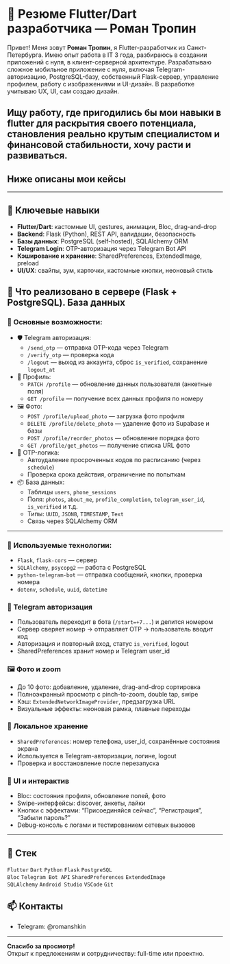 # 💼 Резюме Flutter/Dart разработчика — Роман Тропин

Привет! Меня зовут **Роман Тропин**, я Flutter-разработчик из Санкт-Петербурга. Имею опыт работа в IT 3 года, разбираюсь в создании приложений с нуля, в клиент-серверной архитектуре. Разрабатываю сложное мобильное приложение с нуля, включая Telegram-авторизацию, PostgreSQL-базу, собственный Flask-сервер, управление профилем, работу с изображениями и UI-дизайн. В разработке учитываю UX, UI, сам создаю дизайн.

## Ищу работу, где пригодились бы мои навыки в flutter для раскрытия своего потенциала, становления реально крутым специалистом и финансовой стабильности, хочу расти и развиваться.

## Ниже описаны мои кейсы
---

## 🚀 Ключевые навыки

- **Flutter/Dart**: кастомные UI, gestures, анимации, Bloc, drag-and-drop
- **Backend**: Flask (Python), REST API, валидации, безопасность
- **Базы данных**: PostgreSQL (self-hosted), SQLAlchemy ORM
- **Telegram Login**: OTP-авторизация через Telegram Bot API
- **Кэширование и хранение**: SharedPreferences, ExtendedImage, preload
- **UI/UX**: свайпы, зум, карточки, кастомные кнопки, неоновый стиль

## 🔐 Что реализовано в сервере (Flask + PostgreSQL). База данных

### 📌 Основные возможности:

- 🛡️ Telegram авторизация:
  - `/send_otp` — отправка OTP-кода через Telegram
  - `/verify_otp` — проверка кода
  - `/logout` — выход из аккаунта, сброс `is_verified`, сохранение `logout_at`
- 📱 Профиль:
  - `PATCH /profile` — обновление данных пользователя (анкетные поля)
  - `GET /profile` — получение всех данных профиля по номеру
- 🖼️ Фото:
  - `POST /profile/upload_photo` — загрузка фото профиля
  - `DELETE /profile/delete_photo` — удаление фото из Supabase и базы
  - `POST /profile/reorder_photos` — обновление порядка фото
  - `GET /profile/get_photos` — получение списка URL фото
- 🧹 OTP-логика:
  - Автоудаление просроченных кодов по расписанию (через `schedule`)
  - Проверка срока действия, ограничение по попыткам
- 📦 База данных:
  - Таблицы `users`, `phone_sessions`
  - Поля: `photos`, `about_me`, `profile_completion`, `telegram_user_id`, `is_verified` и т.д.
  - Типы: `UUID`, `JSONB`, `TIMESTAMP`, `Text`
  - Связь через SQLAlchemy ORM

---

### 🧠 Используемые технологии:

- `Flask`, `flask-cors` — сервер
- `SQLAlchemy`, `psycopg2` — работа с PostgreSQL
- `python-telegram-bot` — отправка сообщений, кнопки, проверка номера
- `dotenv`, `schedule`, `uuid`, `datetime`


### 🔐 Telegram авторизация

- Пользователь переходит в бота (`/start=+7...`) и делится номером
- Сервер сверяет номер → отправляет OTP → пользователь вводит код
- Авторизация и повторный вход, статус `is_verified`, logout
- SharedPreferences хранит номер и Telegram user_id

### 🖼 Фото и zoom

- До 10 фото: добавление, удаление, drag-and-drop сортировка
- Полноэкранный просмотр с pinch-to-zoom, double tap, swipe
- Кэш: `ExtendedNetworkImageProvider`, предзагрузка URL
- Визуальные эффекты: неоновая рамка, плавные переходы

### 💾 Локальное хранение

- `SharedPreferences`: номер телефона, user_id, сохранённые состояния экрана
- Используется в Telegram-авторизации, логине, logout
- Проверка и восстановление после перезапуска

### 🔁 UI и интерактив

- Bloc: состояния профиля, обновление полей, фото
- Swipe-интерфейсы: discover, анкеты, лайки
- Кнопки с эффектами: “Присоединяйся сейчас”, “Регистрация”, “Забыли пароль?”
- Debug-консоль с логами и тестированием сетевых вызовов

---

## 🧰 Стек

`Flutter` `Dart` `Python` `Flask` `PostgreSQL`  
`Bloc` `Telegram Bot API` `SharedPreferences` `ExtendedImage`  
`SQLAlchemy` `Android Studio` `VSCode` `Git`


## 📫 Контакты

- Telegram: @romanshkin

---

**Спасибо за просмотр!**  
Открыт к предложениям и сотрудничеству: full-time или проектно.
